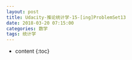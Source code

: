 ```yaml
---
layout: post
title: Udacity-推论统计学-15-[ing]ProblemSet13
date: 2018-03-20 07:15:00
categories: 数学
tags: 统计学
---
```

* content
{:toc}






















